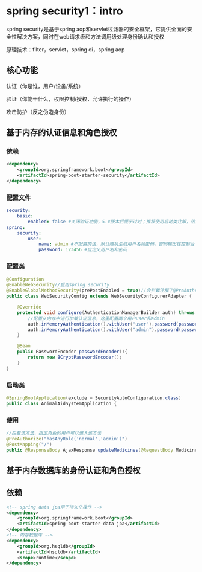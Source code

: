 # spring security1：intro



spring security是基于spring aop和servlet过滤器的安全框架，它提供全面的安全性解决方案，同时在web请求级和方法调用级处理身份确认和授权

原理技术：filter，servlet，spring di，spring aop

## 核心功能

认证（你是谁，用户/设备/系统）

验证（你能干什么，权限控制/授权，允许执行的操作）

攻击防护（反之伪造身份）





## 基于内存的认证信息和角色授权

### 依赖

```xml
<dependency>
	<groupId>org.springframework.boot</groupId>
    <artifactId>spring-boot-starter-security</artifactId>
</dependency>
```

### 配置文件

```yml
security:
	basic:
		enabled: false #关闭验证功能，5.x版本后提示过时；推荐使用启动类注解，效果相同
spring:
	security:
		user:
			name: admin #不配置的话，默认随机生成用户名和密码，密码输出在控制台
			password: 123456 #自定义用户名和密码
```

### 配置类

```java
@Configuration
@EnableWebSecurity//启用spring security
@EnableGlobalMethodSecurity(prePostEnabled = true)//会拦截注解了@PreAuthrize的配置
public class WebSecurityConfig extends WebSecurityConfigurerAdapter {

    @Override
    protected void configure(AuthenticationManagerBuilder auth) throws Exception {
        //配置从内存中进行加载认证信息，这里配置两个用户user和admin
        auth.inMemoryAuthentication().withUser("user").password(passwordEncoder().encode("123456")).roles();
        auth.inMemoryAuthentication().withUser("admin").password(passwordEncoder().encode("123456")).roles();
    }

    @Bean
    public PasswordEncoder passwordEncoder(){
        return new BCryptPasswordEncoder();
    }
}
```

### 启动类

```java
@SpringBootApplication(exclude = SecurityAutoConfiguration.class)
public class AnimalAidSystemApplication {
```

### 使用

```java
//拦截该方法，指定角色的用户可以进入该方法
@PreAuthorize("hasAnyRole('normal','admin')")
@PostMapping("/")
public @ResponseBody AjaxResponse updateMedicines(@RequestBody MedicinesVo medicinesVo){
```





## 基于内存数据库的身份认证和角色授权

## 依赖

```xml
<!-- spring data jpa用于持久化操作 -->
<dependency>
	<groupId>org.springframework.boot</groupId>
    <artifactId>spring-boot-starter-data-jpa</artifactId>
</dependency>
<!-- 内存数据库 -->
<dependency>
	<groupId>org.hsqldb</groupId>
    <artifactId>hsqldb</artifactId>
    <scope>runtime</scope>
</dependency>
```

